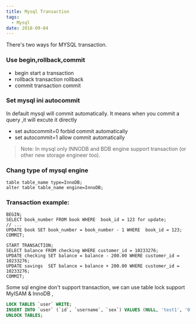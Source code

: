 ```yaml
---
title: Mysql Transaction
tags:
  - Mysql
date: 2018-09-04
---
```


There's two ways for MYSQL transaction.
### Use begin,rollback,commit

* begin start a transaction
* rollback transaction rollback
* commit transaction commit

<!-- more -->

### Set mysql ini autocommit
In default mysql will commit automatically. It means when you commit a query ,it will excute it directly

* set autocommit=0 forbid commit automatically
* set autocommit=1 allow commit automatically

> Note: In mysql only INNODB and BDB engine support transaction (or other new storage engineer too).

### Chang type of mysql engine

```
table table_name type=InnoDB;
alter table table_name engine=InnoDB;
```

### Transaction example:
```mysql
BEGIN;
SELECT book_number FROM book WHERE  book_id = 123 for update;
// ...
UPDATE book SET book_number = book_number - 1 WHERE  book_id = 123;
COMMIT;
```
```mysql
START TRANSACTION;
SELECT balance FROM checking WHERE customer_id = 10233276;
UPDATE checking SET balance = balance - 200.00 WHERE customer_id = 10233276;
UPDATE savings  SET balance = balance + 200.00 WHERE customer_id = 10233276;
COMMIT;
```

Some sql engine don't support transaction, we can use table lock
support MyISAM & InnoDB ,
```sql
LOCK TABLES `user` WRITE;
INSERT INTO `user` (`id`, `username`, `sex`) VALUES (NULL, 'test1', '0');
UNLOCK TABLES;
```